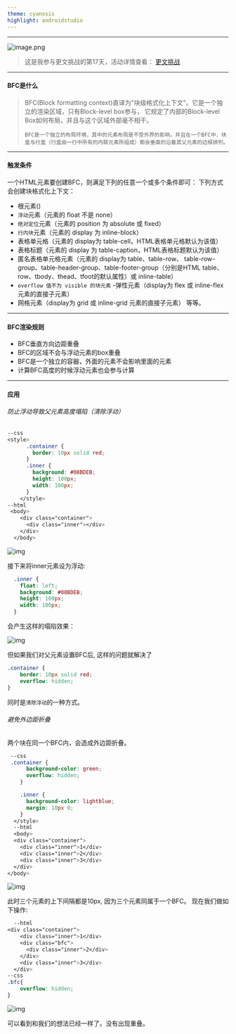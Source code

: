 ```yaml
---
theme: cyanosis
highlight: androidstudio
---
```

--------------------

![image.png](https://gitee.com/p_pj/picgo/raw/master/img/20210617134337.png)
>这是我参与更文挑战的第17天，活动详情查看： [更文挑战](https://juejin.cn/post/6967194882926444557)

----------------



#### BFC是什么

> BFC(Block formatting context)直译为"块级格式化上下文"。它是一个独立的渲染区域，只有Block-level box参与， 它规定了内部的Block-level Box如何布局，并且与这个区域外部毫不相干。
>
> `BFC是一个独立的布局环境，其中的元素布局是不受外界的影响，并且在一个BFC中，块盒与行盒（行盒由一行中所有的内联元素所组成）都会垂直的沿着其父元素的边框排列。`

----------------



#### 触发条件

一个HTML元素要创建BFC，则满足下列的任意一个或多个条件即可： 下列方式会创建块格式化上下文：

- 根元素()
- `浮动`元素（元素的 float 不是 none）
- `绝对定位`元素（元素的 position 为 absolute 或 fixed）
- `行内块`元素（元素的 display 为 inline-block）
- 表格单元格（元素的 display为 table-cell，HTML表格单元格默认为该值）
- 表格标题（元素的 display 为 table-caption，HTML表格标题默认为该值）
- 匿名表格单元格元素（元素的 display为 table、table-row、 table-row-group、table-header-group、table-footer-group（分别是HTML table、row、tbody、thead、tfoot的默认属性）或 inline-table）
- `overflow 值不为 visible 的块元素` -弹性元素（display为 flex 或 inline-flex元素的直接子元素）
- 网格元素（display为 grid 或 inline-grid 元素的直接子元素） 等等。

-------------------------

#### BFC渲染规则

- BFC垂直方向边距重叠
- BFC的区域不会与浮动元素的box重叠
- BFC是一个独立的容器，外面的元素不会影响里面的元素
- 计算BFC高度的时候浮动元素也会参与计算

-------------

#### 应用

###### 防止浮动导致父元素高度塌陷（清除浮动）

```css
--css
<style>
      .container {
        border: 10px solid red;
      }
      .inner {
        background: #08BDEB;
        height: 100px;
        width: 100px;
      }
    </style>
--html
 <body>
    <div class="container">
      <div class="inner"></div>
    </div>
  </body>
```

![img](https://gitee.com/p_pj/picgo/raw/master/img/20210617133133.webp)

接下来将inner元素设为浮动:



```css
  .inner {
    float: left;
    background: #08BDEB;
    height: 100px;
    width: 100px;
  }
```

会产生这样的塌陷效果：



![img](https://gitee.com/p_pj/picgo/raw/master/img/20210617133205.webp)



但如果我们对父元素设置BFC后, 这样的问题就解决了

```css
.container {
    border: 10px solid red;
    overflow: hidden;
}
```

同时是`清除浮动`的一种方式。

###### 避免外边距折叠

两个块在同一个BFC内，会造成外边距折叠。

```css
 --css
 .container {
      background-color: green;
      overflow: hidden;
    }

    .inner {
      background-color: lightblue;
      margin: 10px 0;
    }
  </style>
  --html
  <body>
  <div class="container">
    <div class="inner">1</div>
    <div class="inner">2</div>
    <div class="inner">3</div>
  </div>
</body>
```

![img](https://gitee.com/p_pj/picgo/raw/master/img/20210617133419.webp)

此时三个元素的上下间隔都是10px, 因为三个元素同属于一个BFC。 现在我们做如下操作:

```css
  --html
<div class="container">
    <div class="inner">1</div>
    <div class="bfc">
      <div class="inner">2</div>
    </div>
    <div class="inner">3</div>
  </div>
--css
.bfc{
    overflow: hidden;
}
```



![img](https://gitee.com/p_pj/picgo/raw/master/img/20210617133613.webp)

可以看到和我们的想法已经一样了。没有出现重叠。




